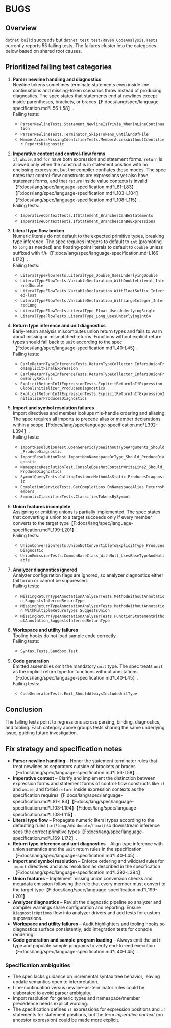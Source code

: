 # BUGS

## Overview
`dotnet build` succeeds but `dotnet test test/Raven.CodeAnalysis.Tests` currently reports 55 failing tests. The failures cluster into the categories below based on shared root causes.

## Prioritized failing test categories

1. **Parser newline handling and diagnostics**  \
   Newline tokens sometimes terminate statements even inside line continuations and missing-token scenarios throw instead of producing diagnostics. The spec states that statements end at newlines except inside parentheses, brackets, or braces【F:docs/lang/spec/language-specification.md†L56-L58】.  \
   Failing tests:
   - `ParserNewlineTests.Statement_NewlineIsTrivia_WhenInLineContinuation`
   - `ParserNewlineTests.Terminator_SkipsTokens_UntilEndOfFile`
   - `MemberAccessMissingIdentifierTests.MemberAccessWithoutIdentifier_ReportsDiagnostic`

2. **Imperative context and control-flow forms**  \
   `if`, `while`, and `for` have both expression and statement forms. `return` is allowed only when the construct is in statement position with no enclosing expression, but the compiler conflates these modes. The spec notes that control-flow constructs are expressions yet also have statement forms, and that `return` inside value contexts is invalid【F:docs/lang/spec/language-specification.md†L81-L83】【F:docs/lang/spec/language-specification.md†L103-L104】【F:docs/lang/spec/language-specification.md†L108-L115】.  \
   Failing tests:
   - `ImperativeContextTests.IfStatement_BranchesCanBeStatements`
   - `ImperativeContextTests.IfStatement_BranchesCanBeExpressions`

3. **Literal type flow broken**  \
   Numeric literals do not default to the expected primitive types, breaking type inference. The spec requires integers to default to `int` (promoting to `long` as needed) and floating-point literals to default to `double` unless suffixed with `f`/`F`【F:docs/lang/spec/language-specification.md†L169-L172】.  \
   Failing tests:
   - `LiteralTypeFlowTests.LiteralType_Double_UsesUnderlyingDouble`
   - `LiteralTypeFlowTests.VariableDeclaration_WithDoubleLiteral_InferredDouble`
   - `LiteralTypeFlowTests.VariableDeclaration_WithFloatSuffix_InferredFloat`
   - `LiteralTypeFlowTests.VariableDeclaration_WithLargeInteger_InferredLong`
   - `LiteralTypeFlowTests.LiteralType_Float_UsesUnderlyingSingle`
   - `LiteralTypeFlowTests.LiteralType_Long_UsesUnderlyingInt64`

4. **Return type inference and unit diagnostics**  \
   Early-return analysis miscomputes union return types and fails to warn about missing or mismatched returns. Functions without explicit return types should fall back to `unit` according to the spec【F:docs/lang/spec/language-specification.md†L40-L45】.  \
   Failing tests:
   - `EarlyReturnTypeInferenceTests.ReturnTypeCollector_InfersUnionFromImplicitFinalExpression`
   - `EarlyReturnTypeInferenceTests.ReturnTypeCollector_InfersUnionFromEarlyReturns`
   - `ExplicitReturnInIfExpressionTests.ExplicitReturnInIfExpression_GlobalInitializer_ProducesDiagnostics`
   - `ExplicitReturnInIfExpressionTests.ExplicitReturnInIfExpressionInitializerProducesDiagnostics`

5. **Import and symbol resolution failures**  \
   Import directives and member lookups mis-handle ordering and aliasing. The spec requires all imports to precede alias or member declarations within a scope【F:docs/lang/spec/language-specification.md†L392-L394】.  \
   Failing tests:
   - `ImportResolutionTest.OpenGenericTypeWithoutTypeArguments_Should_ProduceDiagnostic`
   - `ImportResolutionTest.ImportNonNamespaceOrType_Should_ProduceDiagnostic`
   - `NamespaceResolutionTest.ConsoleDoesNotContainWriteLine2_Should_ProduceDiagnostics`
   - `SymbolQueryTests.CallingInstanceMethodAsStatic_ProducesDiagnostic`
   - `CompletionServiceTests.GetCompletions_OnNamespaceAlias_ReturnsMembers`
   - `SemanticClassifierTests.ClassifiesTokensBySymbol`

6. **Union features incomplete**  \
   Assigning or emitting unions is partially implemented. The spec states that converting a union to a target succeeds only if every member converts to the target type【F:docs/lang/spec/language-specification.md†L199-L201】.  \
   Failing tests:
   - `UnionConversionTests.UnionNotConvertibleToExplicitType_ProducesDiagnostic`
   - `UnionEmissionTests.CommonBaseClass_WithNull_UsesBaseTypeAndNullable`

7. **Analyzer diagnostics ignored**  \
   Analyzer configuration flags are ignored, so analyzer diagnostics either fail to run or cannot be suppressed.  \
   Failing tests:
   - `MissingReturnTypeAnnotationAnalyzerTests.MethodWithoutAnnotation_SuggestsInferredReturnType`
   - `MissingReturnTypeAnnotationAnalyzerTests.MethodWithoutAnnotation_WithMultipleReturnTypes_SuggestsUnion`
   - `MissingReturnTypeAnnotationAnalyzerTests.FunctionStatementWithoutAnnotation_SuggestsInferredReturnType`

8. **Workspace and utility failures**  \
   Tooling hooks do not load sample code correctly.  \
   Failing tests:
   - `Syntax.Tests.Sandbox.Test`

9. **Code generation**  \
   Emitted assemblies omit the mandatory `unit` type. The spec treats `unit` as the implicit return type for functions without annotations【F:docs/lang/spec/language-specification.md†L40-L45】.  \
   Failing tests:
   - `CodeGeneratorTests.Emit_ShouldAlwaysIncludeUnitType`


## Conclusion
The failing tests point to regressions across parsing, binding, diagnostics, and tooling. Each category above groups tests sharing the same underlying issue, guiding future investigation.

## Fix strategy and specification notes

- **Parser newline handling** – Honor the statement terminator rules that treat newlines as separators outside of brackets or braces【F:docs/lang/spec/language-specification.md†L56-L58】.
- **Imperative context** – Clarify and implement the distinction between expression forms and statement forms of control-flow constructs like `if` and `while`, and forbid `return` inside expression contexts as the specification requires【F:docs/lang/spec/language-specification.md†L81-L83】【F:docs/lang/spec/language-specification.md†L103-L104】【F:docs/lang/spec/language-specification.md†L108-L115】.
- **Literal type flow** – Propagate numeric literal types according to the defaulting rules (`int`/`long` and `double`/`float`) so downstream inference sees the correct primitive types【F:docs/lang/spec/language-specification.md†L169-L172】.
- **Return type inference and unit diagnostics** – Align type inference with union semantics and the `unit` return rules in the specification【F:docs/lang/spec/language-specification.md†L40-L45】.
- **Import and symbol resolution** – Enforce ordering and wildcard rules for `import` directives and alias resolution as described in the specification【F:docs/lang/spec/language-specification.md†L392-L394】.
- **Union features** – Implement missing union conversion checks and metadata emission following the rule that every member must convert to the target type【F:docs/lang/spec/language-specification.md†L199-L201】.
- **Analyzer diagnostics** – Revisit the diagnostic pipeline so analyzer and compiler warnings share configuration and reporting. Ensure `DiagnosticOptions` flow into analyzer drivers and add tests for custom suppressions.
- **Workspace and utility failures** – Audit highlighters and tooling hooks so diagnostics surface consistently; add integration tests for console rendering.
- **Code generation and sample program loading** – Always emit the `unit` type and populate sample programs to verify end-to-end execution【F:docs/lang/spec/language-specification.md†L40-L45】.

### Specification ambiguities

- The spec lacks guidance on incremental syntax tree behavior, leaving update semantics open to interpretation.
- Line-continuation versus newline-as-terminator rules could be elaborated to avoid parser ambiguity.
- Import resolution for generic types and namespace/member precedence needs explicit wording.
- The specification defines `if` expressions for expression positions and `if` statements for statement positions, but the term *imperative context* (no ancestor expression) could be made more explicit.
